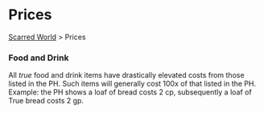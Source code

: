 # Prices

[Scarred World](./readme.md) > Prices

### Food and Drink
All *true* food and drink items have drastically elevated costs from those listed in the PH. Such items will generally cost 100x of that listed in the PH. Example: the PH shows a loaf of bread costs 2 cp, subsequently a loaf of True bread costs 2 gp.
